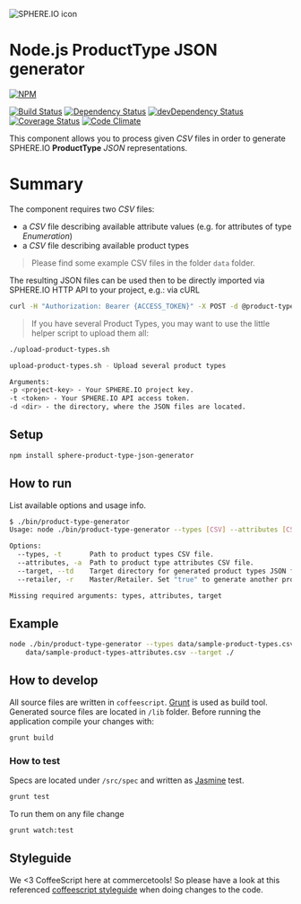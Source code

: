 ![SPHERE.IO icon](https://admin.sphere.io/assets/images/sphere_logo_rgb_long.png)

# Node.js ProductType JSON generator

[![NPM](https://nodei.co/npm/sphere-product-type-json-generator.png?downloads=true)](https://www.npmjs.org/package/sphere-product-type-json-generator)

[![Build Status](https://travis-ci.org/sphereio/sphere-product-type-json-generator.png?branch=master)](https://travis-ci.org/sphereio/sphere-product-type-json-generator) [![Dependency Status](https://david-dm.org/sphereio/sphere-product-type-json-generator.png?theme=shields.io)](https://david-dm.org/sphereio/sphere-product-type-json-generator) [![devDependency Status](https://david-dm.org/sphereio/sphere-product-type-json-generator/dev-status.png?theme=shields.io)](https://david-dm.org/sphereio/sphere-product-type-json-generator#info=devDependencies) [![Coverage Status](https://coveralls.io/repos/sphereio/sphere-product-type-json-generator/badge.png?branch=master)](https://coveralls.io/r/sphereio/sphere-product-type-json-generator?branch=master) [![Code Climate](https://codeclimate.com/github/sphereio/sphere-product-type-json-generator.png)](https://codeclimate.com/github/sphereio/sphere-product-type-json-generator)

This component allows you to process given _CSV_ files in order to generate SPHERE.IO **ProductType** _JSON_ representations.

# Summary
The component requires two _CSV_ files:
* a _CSV_ file describing available attribute values (e.g. for attributes of type _Enumeration_)
* a _CSV_ file describing available product types

> Please find some example CSV files in the folder `data` folder.

The resulting JSON files can be used then to be directly imported via SPHERE.IO HTTP API to your project, e.g.: via cURL

```bash
curl -H "Authorization: Bearer {ACCESS_TOKEN}" -X POST -d @product-type-{NAME}.json https://api.sphere.io/{PROJECT_KEY}/product-types
```

> If you have several Product Types, you may want to use the little helper script to upload them all:

```bash
./upload-product-types.sh

upload-product-types.sh - Upload several product types

Arguments:
-p <project-key> - Your SPHERE.IO project key.
-t <token> - Your SPHERE.IO API access token.
-d <dir> - the directory, where the JSON files are located.
```

## Setup

```bash
npm install sphere-product-type-json-generator
```

## How to run
List available options and usage info.

```bash
$ ./bin/product-type-generator
Usage: node ./bin/product-type-generator --types [CSV] --attributes [CSV] --target [folder] --retailer [boolean]

Options:
  --types, -t       Path to product types CSV file.                                                                            [required]
  --attributes, -a  Path to product type attributes CSV file.                                                                  [required]
  --target, --td    Target directory for generated product types JSON files.                                                   [required]
  --retailer, -r    Master/Retailer. Set "true" to generate another product type file, having an extra attribute "mastersku".  [default: false]

Missing required arguments: types, attributes, target
```

## Example

```bash
node ./bin/product-type-generator --types data/sample-product-types.csv --attributes \
	data/sample-product-types-attributes.csv --target ./
```

## How to develop

All source files are written in `coffeescript`. [Grunt](http://gruntjs.com/) is used as build tool. Generated source files are located in `/lib` folder. Before running the application compile your changes with:

```bash
grunt build
```

### How to test

Specs are located under `/src/spec` and written as [Jasmine](http://pivotal.github.io/jasmine/) test.
```bash
grunt test
```

To run them on any file change
```bash
grunt watch:test
```

## Styleguide
We <3 CoffeeScript here at commercetools! So please have a look at this referenced [coffeescript styleguide](https://github.com/polarmobile/coffeescript-style-guide) when doing changes to the code.
